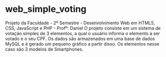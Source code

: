 # web_simple_voting
Projeto da Faculdade - 2º Semestre - Desenvolvimento Web em HTML5, CSS, JavaScript e PHP - Profº: Daniel  O projeto consiste em um sistema de votação simples de 3 elementos, a qual o usuário informa o elemento a ser votado e o seu CPF. Os dados são armazenados em uma base de dados MySQL e é gerado um pequeno gráfico a partir disso. Os elementos nesse caso são 3 modelos de Smartphones. 
